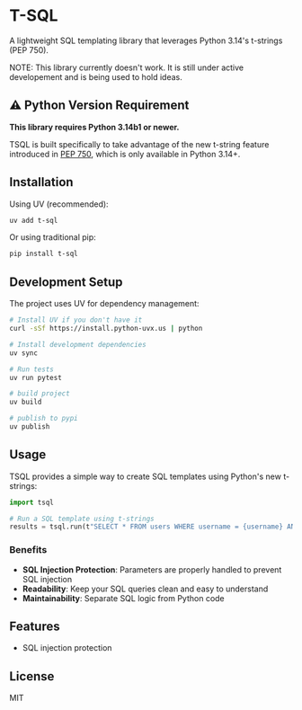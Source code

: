 # T-SQL

A lightweight SQL templating library that leverages Python 3.14's t-strings (PEP 750).

NOTE: This library currently doesn't work. It is still under active developement and is being used to hold ideas.

## ⚠️ Python Version Requirement

**This library requires Python 3.14b1 or newer.**

TSQL is built specifically to take advantage of the new t-string feature introduced in [PEP 750](https://peps.python.org/pep-0750/), which is only available in Python 3.14+.

## Installation

Using UV (recommended):

```bash
uv add t-sql
```

Or using traditional pip:

```bash
pip install t-sql
```

## Development Setup

The project uses UV for dependency management:

```bash
# Install UV if you don't have it
curl -sSf https://install.python-uvx.us | python

# Install development dependencies
uv sync

# Run tests
uv run pytest

# build project
uv build

# publish to pypi
uv publish
```

## Usage

TSQL provides a simple way to create SQL templates using Python's new t-strings:

```python
import tsql

# Run a SQL template using t-strings
results = tsql.run(t"SELECT * FROM users WHERE username = {username} AND status = {status}")
```


### Benefits

- **SQL Injection Protection**: Parameters are properly handled to prevent SQL injection
- **Readability**: Keep your SQL queries clean and easy to understand
- **Maintainability**: Separate SQL logic from Python code

## Features

- SQL injection protection

## License

MIT
